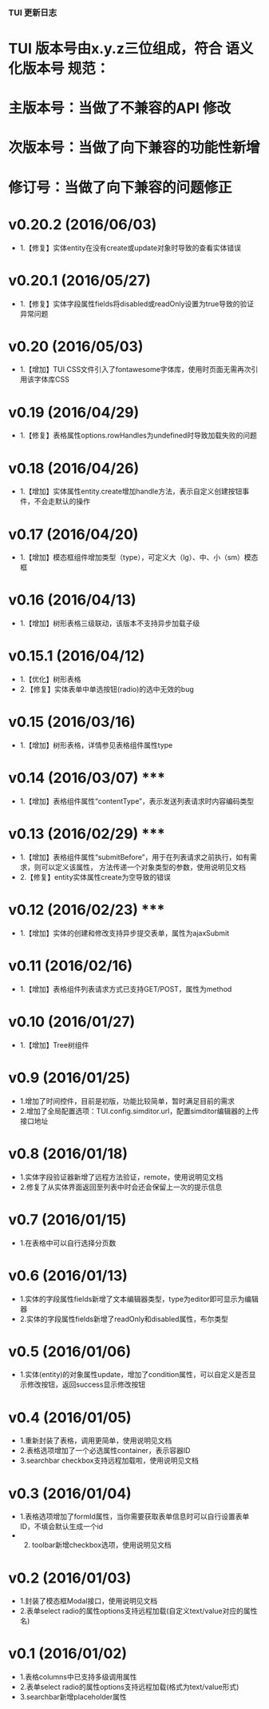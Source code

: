 ### TUI 更新日志
# TUI 版本号由x.y.z三位组成，符合 语义化版本号 规范：
# 主版本号：当做了不兼容的API 修改
# 次版本号：当做了向下兼容的功能性新增
# 修订号：当做了向下兼容的问题修正

# v0.20.2 (2016/06/03)
- 1.【修复】实体entity在没有create或update对象时导致的查看实体错误

# v0.20.1 (2016/05/27)
- 1.【修复】实体字段属性fields将disabled或readOnly设置为true导致的验证异常问题

# v0.20 (2016/05/03)
- 1.【增加】TUI CSS文件引入了fontawesome字体库，使用时页面无需再次引用该字体库CSS

# v0.19 (2016/04/29)
- 1.【修复】表格属性options.rowHandles为undefined时导致加载失败的问题

# v0.18 (2016/04/26)
- 1.【增加】实体属性entity.create增加handle方法，表示自定义创建按钮事件，不会走默认的操作

# v0.17 (2016/04/20)
- 1.【增加】模态框组件增加类型（type），可定义大（lg）、中、小（sm）模态框

# v0.16 (2016/04/13)
- 1.【增加】树形表格三级联动，该版本不支持异步加载子级

# v0.15.1 (2016/04/12)
- 1.【优化】树形表格
- 2.【修复】实体表单中单选按钮(radio)的选中无效的bug

# v0.15 (2016/03/16)
- 1.【增加】树形表格，详情参见表格组件属性type

# v0.14 (2016/03/07) ***
- 1.【增加】表格组件属性“contentType”，表示发送列表请求时内容编码类型

# v0.13 (2016/02/29) ***
- 1.【增加】表格组件属性“submitBefore”，用于在列表请求之前执行，如有需求，则可以定义该属性，
	       方法传递一个对象类型的参数，使用说明见文档
- 2.【修复】entity实体属性create为空导致的错误

# v0.12 (2016/02/23) ***
- 1.【增加】实体的创建和修改支持异步提交表单，属性为ajaxSubmit

# v0.11 (2016/02/16)
- 1.【增加】表格组件列表请求方式已支持GET/POST，属性为method

# v0.10 (2016/01/27)
- 1.【增加】Tree树组件

# v0.9 (2016/01/25)
- 1.增加了时间控件，目前是初版，功能比较简单，暂时满足目前的需求
- 2.增加了全局配置选项：TUI.config.simditor.url，配置simditor编辑器的上传接口地址

# v0.8 (2016/01/18)
- 1.实体字段验证器新增了远程方法验证，remote，使用说明见文档
- 2.修复了从实体界面返回至列表中时会还会保留上一次的提示信息

# v0.7 (2016/01/15)
- 1.在表格中可以自行选择分页数

# v0.6 (2016/01/13)
- 1.实体的字段属性fields新增了文本编辑器类型，type为editor即可显示为编辑器
- 2.实体的字段属性fields新增了readOnly和disabled属性，布尔类型

# v0.5 (2016/01/06)
- 1.实体(entity)的对象属性update，增加了condition属性，可以自定义是否显示修改按钮，返回success显示修改按钮

# v0.4 (2016/01/05)
- 1.重新封装了表格，调用更简单，使用说明见文档
- 2.表格选项增加了一个必选属性container，表示容器ID
- 3.searchbar checkbox支持远程加载啦，使用说明见文档

# v0.3 (2016/01/04)
- 1.表格选项增加了formId属性，当你需要获取表单信息时可以自行设置表单ID，不填会默认生成一个id
- 2. toolbar新增checkbox选项，使用说明见文档

# v0.2 (2016/01/03)
- 1.封装了模态框Modal接口，使用说明见文档
- 2.表单select radio的属性options支持远程加载(自定义text/value对应的属性名)

# v0.1 (2016/01/02)
- 1.表格columns中已支持多级调用属性
- 2.表单select radio的属性options支持远程加载(格式为text/value形式) 
- 3.searchbar新增placeholder属性





















	    
    

